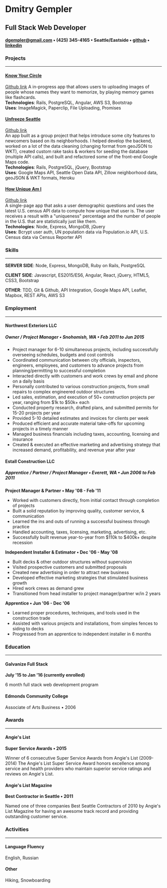 # Dmitry Gempler
## Full Stack Web Developer

#### [dgempler@gmail.com](mailto:dgempler@gmail.com) • (425) 345-4165 • Seattle/Eastside • [github](http://www.github.com/DGempler) • [linkedin](http://linkedin.com/in/dgempler)

### Projects
---
#### [Know Your Circle](https://knowyourcircle.heroku.com)
[Github link](https://github.com/DGempler/know-your-circle)
A in-progress app that allows users to uploading images of people whose names they want to memorize, by playing memory games like flashcards.
<br/>
**Technologies**: Rails, PostgreSQL, Angular, AWS S3, Bootstrap
<br/>
**Uses**: ImageMagick, Paperclip, File Uploading, Promises

#### [Unfreeze Seattle](http://unfreeze-seattle.herokuapp.com/)
[Github link](https://github.com/lionel-lints/unfreeze-seattle)
<br/>
An app built as a group project that helps introduce some city features to newcomers based on its neighborhoods. I helped develop the backend, worked on a lot of the data cleaning (changing format from geoJSON to WKT), created custom rake tasks & workers for seeding the database (multiple API calls), and built and refactored some of the front-end Google Maps code.
<br/>
**Technologies**: Rails, PostgreSQL, jQuery, Bootstrap
<br/>
**Uses**: Google Maps API, Seattle Open Data API, Zillow neighborhood data, geoJSON & WKT formats, Heroku

#### [How Unique Am I](http://howuniqueami.herokuapp.com/)
[Github link](https://github.com/DGempler/howUniqueAmI)
<br/>
A single-page app that asks a user demographic questions and uses the latest U.S. census API data to compute how unique that user is. The user receives a result with a "uniqueness" percentage and the number of people in the U.S. that are statistically just like them.
<br/>
**Technologies**: Node, Express, MongoDB, jQuery
<br/>
**Uses**:  Bcrypt user auth, UN population data via Population.io API, U.S. Census data via Census Reporter API

### Skills
---
**SERVER SIDE**: Node, Express,  MongoDB, Ruby on Rails, PostgreSQL

**CLIENT SIDE**: Javascript, ES2015/ES6,  Angular, React, jQuery,  HTML5, CSS3, Bootstrap

**OTHER**: TDD, Git & Github,  API Integration, Google Maps API,  Leaflet, Mapbox, REST APIs, AWS S3

### Employment
---
#### Northwest Exteriors LLC
##### Owner / Project Manager • Snohomish, WA • Feb 2011 to Jun 2015

- Project manager for 6-10 simultaneous projects, including successfully overseeing schedules, budgets and cost controls
- Coordinated communication between city officials, inspectors, engineers, employees, and customers to advance projects from planning/permitting to successful completion
- Interacted directly with customers and work crews by email and phone on a daily basis
- Personally contributed to various construction projects, from small repairs to complex engineered outdoor structures
- Led sales, estimation, and execution of 50+ construction projects per year, ranging from $1k to $50k+ each
- Conducted property research, drafted plans, and submitted permits for 15-20 projects per year
- Provided 5-10 detailed estimates and invoices for clients per week
- Produced efficient and accurate material take-offs for upcoming projects in a timely manner
- Managed business financials including taxes, accounting, licensing and insurance
- Created & executed an effective marketing and advertising strategy that increased demand, profitability, and revenue year after year

#### Estall Construction LLC
##### Apprentice / Partner / Project Manager • Everett, WA • Jun 2006 to Feb 2011

**Project Manager & Partner • May '08 - Feb '11**
<br>
- Worked with customers directly, from initial contact through completion of projects
- Built a solid reputation by improving quality, customer service, & communication
- Learned the ins and outs of running a successful business through practice
- Handled accounting, taxes, licensing, marketing, advertising, etc.
- Successfully built revenue year-to-year from $110k to $400k+ despite recession

**Independent Installer & Estimator • Dec '06 - May '08**
<br>
- Built decks & other outdoor structures without supervision
- Visited prospective customers and submitted proposals
- Created new advertising in order to attract new business
- Developed effective marketing strategies that stimulated business growth
- Hired work crews as demand grew
- Transitioned from head installer to project manager/partner w/in 2 years

**Apprentice • Jun '06 - Dec '06**
<br>
- Learned proper procedures, techniques, and tools used in the construction trade
- Assisted with various projects and installations, from simples fences to siding to decks
- Progressed from an apprentice to independent installer in 6 months

### Education
---
#### Galvanize Full Stack
**July '15 to Jan '16 (currently enrolled)**

6 month full stack web development program

#### Edmonds Community College

Associate of Arts Business • 2006

### Awards
---
#### Angie's List
**Super Service Awards • 2015**

Winner of 6 consecutive Super Service Awards from Angie's List (2009-2014)
The Angie's List Super Service Award honors excellence among service and health providers who maintain superior service ratings and reviews on Angie's List.
#### Angie's List Magazine
**Best Contractor in Seattle • 2011**

Named one of three companies Best Seattle Contractors of 2010 by Angie's List Magazine for having an awesome track record and providing outstanding customer service.

### Activities
---
#### Language Fluency
English, Russian

#### Other
Hiking, Snowboarding
